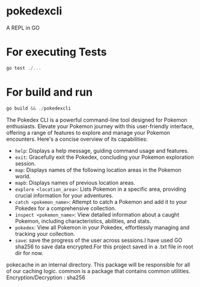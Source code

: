 # pokedexcli

A REPL in GO

# For executing Tests

```js
go test ./...
```

# For build and run

```js
go build && ./pokedexcli
```

The Pokedex CLI is a powerful command-line tool designed for Pokemon enthusiasts. Elevate your Pokemon journey with this user-friendly interface, offering a range of features to explore and manage your Pokemon encounters. Here's a concise overview of its capabilities:

- `help`: Displays a help message, guiding command usage and features.
- `exit`: Gracefully exit the Pokedex, concluding your Pokemon exploration session.
- `map`: Displays names of the following location areas in the Pokemon world.
- `mapb`: Displays names of previous location areas.
- `explore <location_area>`: Lists Pokemon in a specific area, providing crucial information for your adventures.
- `catch <pokemon_name>`: Attempt to catch a Pokemon and add it to your Pokedex for a comprehensive collection.
- `inspect <pokemon_name>`: View detailed information about a caught Pokemon, including characteristics, abilities, and stats.
- `pokedex`: View all Pokemon in your Pokedex, effortlessly managing and tracking your collection.
- `save`: save the progress of the user across sessions.I have used GO sha256 to save data encrypted.For this project saved in a .txt file in root dir for now.

pokecache in an internal directory. This package will be responsible for all of our caching logic.
common is a package that contains common utilities.
Encryption/Decryption : sha256
